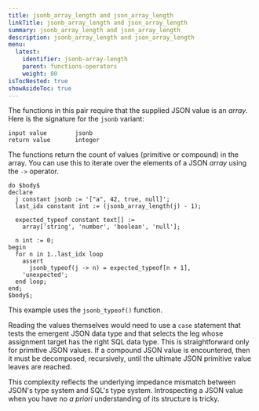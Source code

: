 ```yaml
---
title: jsonb_array_length and json_array_length
linkTitle: jsonb_array_length and json_array_length
summary: jsonb_array_length and json_array_length
description: jsonb_array_length and json_array_length
menu:
  latest:
    identifier: jsonb-array-length
    parent: functions-operators
    weight: 80
isTocNested: true
showAsideToc: true
---
```



The functions in this pair require that the supplied JSON value is an _array_. Here is the signature for the `jsonb` variant:

```
input value        jsonb
return value       integer
```

The functions return the count of values (primitive or compound) in the array. You can use this to iterate over the elements of a JSON _array_ using the  `->` operator.

```postgresql
do $body$
declare
  j constant jsonb := '["a", 42, true, null]';
  last_idx constant int := (jsonb_array_length(j) - 1);

  expected_typeof constant text[] :=
    array['string', 'number', 'boolean', 'null'];

  n int := 0;
begin
  for n in 1..last_idx loop
    assert
      jsonb_typeof(j -> n) = expected_typeof[n + 1],
    'unexpected';
  end loop;
end;
$body$;
```

This example uses the `jsonb_typeof()` function.

Reading the values themselves would need to use a `case` statement that tests the emergent JSON data type and that selects the leg whose assignment target has the right SQL data type. This is straightforward only for primitive JSON values. If a compound JSON value is encountered, then it must be decomposed, recursively, until the ultimate JSON primitive value leaves are reached.

This complexity reflects the underlying impedance mismatch between JSON's type system and SQL's type system. Introspecting a JSON value when you have no _a priori_ understanding of its structure is tricky.
